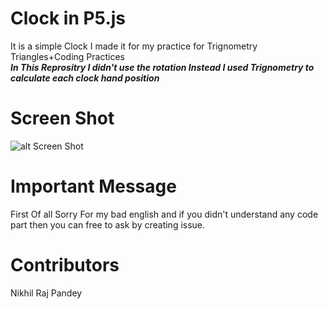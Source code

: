 # Clock in P5.js
It is a simple Clock I made it for my practice for Trignometry Triangles+Coding Practices <br>
***In This Reprositry I didn't use the rotation Instead I used Trignometry to calculate each clock hand position***

# Screen Shot

![alt Screen Shot]("https://raw.githubusercontent.com/NikhilRajPandey/ClockP5.js/master/screenshot.png")

# Important Message
First Of all Sorry For my bad english and if you didn't understand any code part then you can free to ask by creating issue.

# Contributors
Nikhil Raj Pandey
